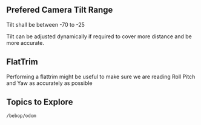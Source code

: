 ## Prefered Camera Tilt Range
Tilt shall be between -70 to -25

Tilt can be adjusted dynamically if required to cover more distance and be more accurate.

## FlatTrim
Performing a flattrim might be useful to make sure we are reading Roll Pitch and Yaw as accurately as possible

## Topics to Explore
```
/bebop/odom
```
